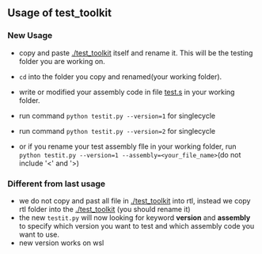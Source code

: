 ## Usage of test_toolkit
### New Usage
- copy and paste [./test_toolkit](../test_toolkit/) itself and rename it. This will be the testing folder you are working on.

- `cd` into the folder you copy and renamed(your working folder).

- write or modified your assembly code in file [test.s](test.s) in your working folder.
- run command `python testit.py --version=1` for singlecycle
- run command `python testit.py --version=2` for singlecycle
- or if you rename your test assembly flle in your working folder, run `python testit.py --version=1 --assembly=<your_file_name>`(do not include '<' and '>)
### Different from last usage
- we do not copy and past all file in [./test_toolkit](../test_toolkit/) into rtl, instead we copy rtl folder into the [./test_toolkit](../test_toolkit/) (you should rename it) 
- the new `testit.py` will now looking for keyword **version** and **assembly** to specify which version you want to test and which assembly code you want to use.
- new version works on wsl



